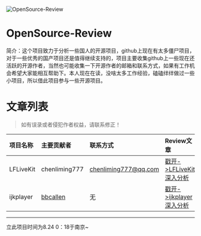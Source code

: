 ![OpenSource-Review](https://github.com/zhaoxiaobao/OpenSource-Review/raw/master/logo.png)

# OpenSource-Review
简介：这个项目致力于分析一些国人的开源项目，github上现在有太多僵尸项目，对于一些优秀的国产项目还是值得继续支持的，项目主要收集github上一些现在还活跃的开源作者，当然也可能收集一下开源作者的邮箱和联系方式，如果有工作机会希望大家能相互帮助下。本人现在在读，没啥太多工作经验，磕磕绊绊做过一些小项目，所以借此项目参与一些开源项目。

# 文章列表
> 如有误录或者侵犯作者权益，请联系修正！

| 项目名称 | 主要贡献者     | 联系方式     | Review文章     |
| :------------- | :------------- | :------------- |:------------- |
|  LFLiveKit      | chenliming777       | chenliming777@qq.com       | [戳开->LFLiveKit深入分析](https://github.com/zhaoxiaobao/OpenSource-Review/blob/master/Projects/LFLiveKit/LFLiveKit-Review.md)       |
|  ijkplayer| [bbcallen](https://github.com/bbcallen)       | 无       | [戳开->ijkplayer深入分析](https://github.com/zhaoxiaobao/OpenSource-Review/blob/master/Projects/ijkplayer/ijkplayer-Review.md)       |



---
立此项目时间为8.24 0：18于南京~
